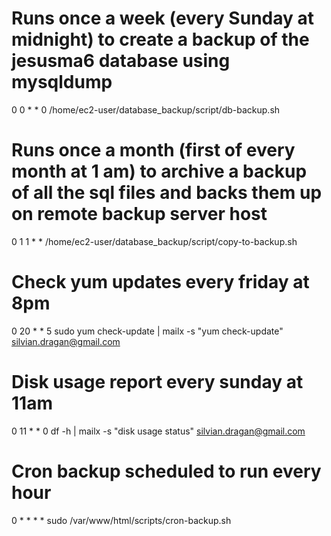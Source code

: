 # Runs once a week (every Sunday at midnight) to create a backup of the jesusma6 database using mysqldump
0 0 * * 0 /home/ec2-user/database_backup/script/db-backup.sh

# Runs once a month (first of every month at 1 am) to archive a backup of all the sql files and backs them up on remote backup server host
0 1 1 * * /home/ec2-user/database_backup/script/copy-to-backup.sh

# Check yum updates every friday at 8pm
0 20 * * 5 sudo yum check-update | mailx -s "yum check-update" silvian.dragan@gmail.com

# Disk usage report every sunday at 11am
0 11 * * 0 df -h | mailx -s "disk usage status" silvian.dragan@gmail.com

# Cron backup scheduled to run every hour
0 * * * * sudo /var/www/html/scripts/cron-backup.sh
